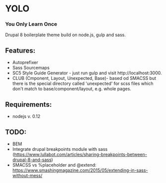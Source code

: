 # YOLO
### You Only Learn Once

Drupal 8 boilerplate theme build on node.js, gulp and sass.

## Features:
* Autoprefixer
* Sass Sourcemaps
* SC5 Style Guide Generator - just run gulp and visit http://localhost:3000.
* CLUB (Cmponent, Layout, Unexpected, Base)- based od SMACSS but there is the special directory called 'unexpected' for scss files which don't match to base/component/layout, e.g. whole pages.

## Requirements:
* nodejs v. 0.12

## TODO:
* BEM
* Integrate drupal breakpoints module with sass (https://www.lullabot.com/articles/sharing-breakpoints-between-drupal-8-and-sass)
* SMACSS vs %placeholder and @extend: https://www.smashingmagazine.com/2015/05/extending-in-sass-without-mess/
 
